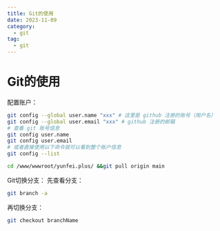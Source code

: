 ```yaml
---
title: Git的使用
date: 2023-11-09
category:
  - git
tag:
  - git
---
```

# Git的使用

配置账户：
```bash
git config --global user.name "xxx" # 这里是 github 注册的账号（用户名）
git config --global user.email "xxx" # github 注册的邮箱
# 查看 git 账号信息
git config user.name
git config user.email
# 或者直接使用以下命令就可以看到整个账户信息
git config --list

```

```bash
cd /www/wwwroot/yunfei.plus/ &&git pull origin main
```



Git切换分支：
先查看分支：
```sh
git branch -a
```

再切换分支：
```sh
git checkout branchName
```
